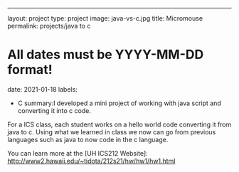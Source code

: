 ---
layout: project
type: project
image: java-vs-c.jpg
title: Micromouse
permalink: projects/java to c
# All dates must be YYYY-MM-DD format!
date: 2021-01-18
labels:
  - C
summary:I developed a mini project of working with java script and converting it into c code.

For a ICS class, each student works on a hello world code converting it from java to c. Using what we learned in class we now can go from previous languages such as java to now code in the c language. 



You can learn more at the [UH ICS212 Website]: http://www2.hawaii.edu/~tidota/212s21/hw/hw1/hw1.html



